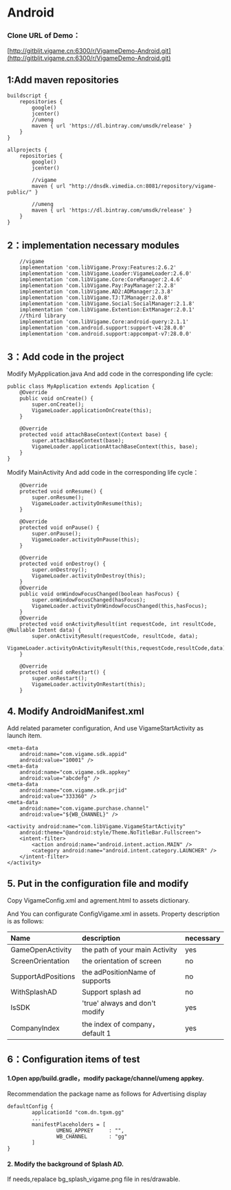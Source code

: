 # Android

### Clone URL of Demo：

[http://gitblit.vigame.cn:6300/r/VigameDemo-Android.git](http://gitblit.vigame.cn:6300/r/VigameDemo-Android.git)

## 1:Add maven repositories

```text
buildscript {
    repositories {
        google()
        jcenter()
        //umeng
        maven { url 'https://dl.bintray.com/umsdk/release' }
    }    
}
```

```text
allprojects {
    repositories {
        google()
        jcenter()

        //vigame
        maven { url "http://dnsdk.vimedia.cn:8081/repository/vigame-public/" }

        //umeng
        maven { url 'https://dl.bintray.com/umsdk/release' }
    }
}
```

## 2：implementation necessary modules

```text
    //vigame
    implementation 'com.libVigame.Proxy:Features:2.6.2'
    implementation 'com.libVigame.Loader:VigameLoader:2.6.0'
    implementation 'com.libVigame.Core:CoreManager:2.4.6'
    implementation 'com.libVigame.Pay:PayManager:2.2.8'
    implementation 'com.libVigame.AD2:ADManager:2.3.8'
    implementation 'com.libVigame.TJ:TJManager:2.0.8'
    implementation 'com.libVigame.Social:SocialManager:2.1.8'
    implementation 'com.libVigame.Extention:ExtManager:2.0.1'
    //third library
    implementation 'com.libVigame.Core:android-query:2.1.1'
    implementation 'com.android.support:support-v4:28.0.0'
    implementation 'com.android.support:appcompat-v7:28.0.0'
```

## 3：Add code in the project

Modify MyApplication.java And add code in the corresponding life cycle:

```text
public class MyApplication extends Application {
    @Override
    public void onCreate() {
        super.onCreate();
        VigameLoader.applicationOnCreate(this);
    }

    @Override
    protected void attachBaseContext(Context base) {
        super.attachBaseContext(base);
        VigameLoader.applicationAttachBaseContext(this, base);
    }
}
```

Modify MainActivity And add code in the corresponding life cycle：

```text
    @Override
    protected void onResume() {
        super.onResume();
        VigameLoader.activityOnResume(this);
    }

    @Override
    protected void onPause() {
        super.onPause();
        VigameLoader.activityOnPause(this);
    }

    @Override
    protected void onDestroy() {
        super.onDestroy();
        VigameLoader.activityOnDestroy(this);
    }
    @Override
    public void onWindowFocusChanged(boolean hasFocus) {
        super.onWindowFocusChanged(hasFocus);
        VigameLoader.activityOnWindowFocusChanged(this,hasFocus);
    }
    @Override
    protected void onActivityResult(int requestCode, int resultCode, @Nullable Intent data) {
        super.onActivityResult(requestCode, resultCode, data);
        VigameLoader.activityOnActivityResult(this,requestCode,resultCode,data);
    }

    @Override
    protected void onRestart() {
        super.onRestart();
        VigameLoader.activityOnRestart(this);
    }
```

## 4. Modify AndroidManifest.xml

Add related parameter configuration, And use VigameStartActivity as launch item.

```text
<meta-data
    android:name="com.vigame.sdk.appid"
    android:value="10001" />
<meta-data
    android:name="com.vigame.sdk.appkey"
    android:value="abcdefg" />
<meta-data
    android:name="com.vigame.sdk.prjid"
    android:value="333360" />
<meta-data
    android:name="com.vigame.purchase.channel"
    android:value="${WB_CHANNEL}" />

<activity android:name="com.libVigame.VigameStartActivity"
    android:theme="@android:style/Theme.NoTitleBar.Fullscreen">
    <intent-filter>
        <action android:name="android.intent.action.MAIN" />
        <category android:name="android.intent.category.LAUNCHER" />
    </intent-filter>
</activity>
```

## 5. Put in the configuration file and modify

Copy VigameConfig.xml and agrement.html to assets dictionary.

And You can configurate ConfigVigame.xml in assets. Property description is as follows:

| Name | description | necessary |
| :--- | :--- | :--- |
| GameOpenActivity | the path of your main Activity | yes |
| ScreenOrientation | the orientation of screen | no |
| SupportAdPositions | the adPositionName of supports | no |
| WithSplashAD | Support splash ad | no |
| IsSDK | 'true' always and don't modify | yes |
| CompanyIndex | the index of company，default 1 | yes |

## 6：Configuration items of test

#### 1.Open app/build.gradle，modify package/channel/umeng appkey.

Recommendation the package name as follows for Advertising display

```text
defaultConfig {
        applicationId "com.dn.tgxm.gg"
        ...
        manifestPlaceholders = [
                UMENG_APPKEY     : "",
                WB_CHANNEL       : "gg"
        ]
}
```

#### 2. Modify the background of Splash AD.

If needs,repalace bg\_splash\_vigame.png file in res/drawable.

